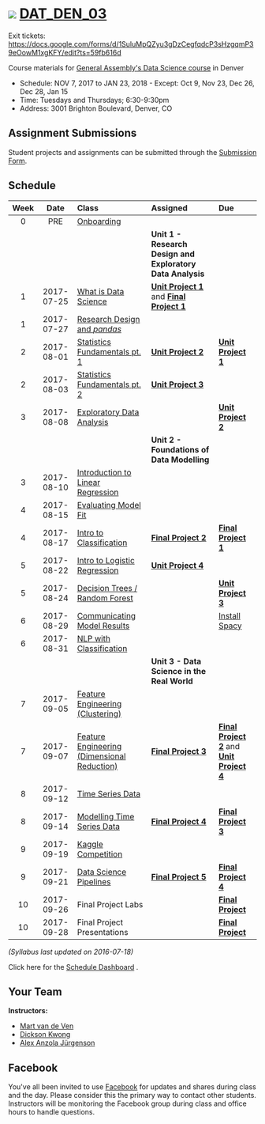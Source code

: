 # ![](https://ga-dash.s3.amazonaws.com/production/assets/logo-9f88ae6c9c3871690e33280fcf557f33.png) [DAT_DEN_03](https://github.com/ga-students/DAT-DEN-03)

Exit tickets: https://docs.google.com/forms/d/1SuluMpQZyu3gDzCegfqdcP3sHzgqmP39eOowM1xgKFY/edit?ts=59fb616d


Course materials for [General Assembly's Data Science course](https://generalassemb.ly/education/data-science?where=denver) in Denver


* Schedule: NOV 7, 2017 to JAN 23, 2018 - Except: Oct 9, Nov 23, Dec 26, Dec 28, Jan 15
* Time: Tuesdays and Thursdays; 6:30-9:30pm
* Address: 3001 Brighton Boulevard, Denver, CO

## Assignment Submissions

Student projects and assignments can be submitted through the [Submission Form](https://goo.gl/forms/3k6YWyd65bpOsY2X2).



## Schedule

| Week | Date | Class | Assigned | Due |
|:---:|:---:|:---|:---|:---|
| 0 | PRE | [Onboarding](https://docs.google.com/document/d/1N-zVkcYfUiWuTLCqOwNihyx9ysI8JCxfe4Vh419zzGM/) | | |
| | | | **Unit 1 - Research Design and Exploratory Data Analysis** | | |
| 1 | 2017-07-25 | [What is Data Science](./lessons/lesson-01) |**[Unit Project 1](./projects/unit-projects/project-1)** and **[Final Project 1](./projects/final-projects/01-lightning-talk)**| |
| 1 | 2017-07-27| [Research Design and _pandas_](./lessons/lesson-02) | | |
| 2 | 2017-08-01 | [Statistics Fundamentals pt. 1](./lessons/lesson-03) | **[Unit Project 2](./projects/unit-projects/project-2)** | **[Unit Project 1](./projects/unit-projects/project-1)** |
| 2 | 2017-08-03 | [Statistics Fundamentals pt. 2](./lessons/lesson-04) | **[Unit Project 3](./projects/unit-projects/project-3)** | |
| 3 | 2017-08-08 | [Exploratory Data Analysis](./lessons/lesson-05) | | **[Unit Project 2](./projects/unit-projects/project-2)** |
| | | | **Unit 2 - Foundations of Data Modelling** | | |
| 3 | 2017-08-10 | [Introduction to Linear Regression](./lessons/lesson-06) | | |
| 4 | 2017-08-15 | [Evaluating Model Fit](./lessons/lesson-07) | | |
| 4 | 2017-08-17 | [Intro to Classification](./lessons/lesson-08) | **[Final Project 2](./projects/final-projects/02-experiment-writeup)** | **[Final Project 1](./projects/final-projects/01-lightning-talk)** |
| 5 | 2017-08-22 | [Intro to Logistic Regression](./lessons/lesson-09) | **[Unit Project 4](./project./projects/unit-projects/project-4)** | |
| 5 | 2017-08-24 | [Decision Trees / Random Forest](./lessons/lesson-10) | |**[Unit Project 3](./projects/unit-projects/project-3)**|
| 6 | 2017-08-29 | [Communicating Model Results](./lessons/lesson-11) | | [Install Spacy](https://spacy.io/docs/usage/) |
| 6 | 2017-08-31 | [NLP with Classification](./lessons/lesson-12) | | |
| | | | **Unit 3 - Data Science in the Real World** | | |
| 7 | 2017-09-05 | [Feature Engineering (Clustering)](./lessons/lesson-13) | | |
| 7 | 2017-09-07 | [Feature Engineering (Dimensional Reduction)](./lessons/lesson-14) | **[Final Project 3](./projects/final-projects/03-exploratory-analysis)** | **[Final Project 2](./projects/final-projects/02-experiment-writeup)** and **[Unit Project 4](./projects/unit-projects/project-4)** |
| 8 | 2017-09-12 | [Time Series Data](./lessons/lesson-15) | | |
| 8 | 2017-09-14 | [Modelling Time Series Data](./lessons/lesson-16) | **[Final Project 4](./projects/final-projects/04-notebook-rough-draft)** | **[Final Project 3](./projects/final-projects/03-exploratory-analysis)** |
| 9 | 2017-09-19 | [Kaggle Competition](./lessons/lesson-17) | | |
| 9 | 2017-09-21 | [Data Science Pipelines](./lessons/lesson-18) | **[Final Project 5](./projects/final-projects/05-presentation)** | **[Final Project 4](./projects/final-projects/04-notebook-rough-draft)** |
| 10 | 2017-09-26| Final Project Labs | | **[Final Project](./projects/final-projects/05-presentation)** |
| 10 | 2017-09-28 | Final Project Presentations | | **[Final Project](./projects/final-projects/05-presentation)** |

*(Syllabus last updated on 2016-07-18)*

Click here for the [Schedule Dashboard](https://public.tableau.com/views/GA-DS_HK_14-Schedule/Schedule_Dashboard?:embed=y&:display_count=no&:toolbar=no)
.

## Your Team

**Instructors:**

+ [Mart van de Ven](mailto:m@droste.hk)
+ [Dickson Kwong](mailto:dickson@droste.hk)
+ [Alex Anzola Jürgenson](mailto:alex@droste.hk)

## Facebook

You've all been invited to use [Facebook](https://www.facebook.com/groups/1513670858707270/) for updates and shares during class and the day.  Please consider this the primary way to contact other students. Instructors will be monitoring the Facebook group during class and office hours to handle questions.
